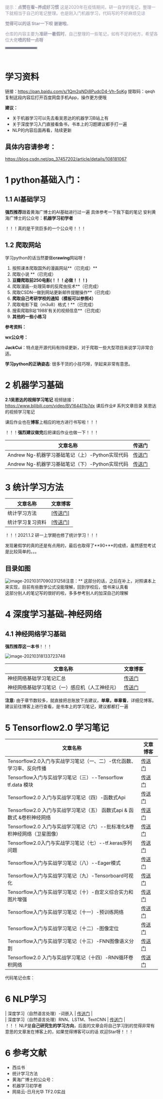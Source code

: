 <font color=#999AAA >提示：**点赞在看~养成好习惯**
这是2020年在疫情期间，研一自学的笔记，整理一下就相当于自己的笔记整理。也是刚入门机器学习，代码写的不好麻烦见谅

**觉得可以的话 Star一下呗 谢谢啦**。

仓库的内容主要为**准研一暑假时**，自己整理的一些笔记，如有不足的地方，希望各位大佬**喷的轻一点呀**

<hr style=" border:solid; width:100px; height:1px;" color=#000000 size=1">
<br> 

</font>

# **学习资料**

链接：https://pan.baidu.com/s/1Qm2qNDj8PudcD4-Vh-5oKg 
提取码：qeqh 
复制这段内容后打开百度网盘手机App，操作更方便哦

**建议：**

- 关于机器学习可以先去看吴恩达的机器学习B站上有
- 关于深度学习入门直接看鱼书，书本上的习题建议都手打一遍
- NLP的内容后面再看，陆续更新









## 具体内容请参考：
https://blog.csdn.net/qq_37457202/article/details/108181067

#  1 python基础入门：
## 1.1 AI基础学习
**强烈推荐**跟着黄海广博士的AI基础进行过一遍
具体参考一下我下载的笔记
安利黄海广博士的公众号：**机器学习初学者**

！！！真的是干货巨多的一个公众号！！！

## 1.2  爬取网站
学习python的话当然要做**crawing**网站呀！

1. 按照课本爬取国外的漫画网站**（已完成）**
2. 爬取小说 **（已完成）
3. **豆瓣爬取前250电影(！！！必做！！！)**
4. 爬取漫画--处理简单的反爬虫技术**（已完成）
5. 爬取CSDN--做到网站更新邮件提醒操作**（已完成）
6. **爬取自己考研学校的通知（模板可以参照4）**
7. 爬取电影下载（m3u8）格式！**（已完成）
8. 搜索爬取B站‘1988’有关的视频信息**（已完成）
9. **其他的一些小练习**

**参考资料：**

**wx公众号：**

**JackCui**：特点是开源代码有持续更新，对于爬取一些大型项目来说学习非常合适。

**学习python的正确姿态**: 很多干货的小技巧呀，学起来非常有意思。

# 2 机器学习基础
**2.1吴恩达的视频学习笔记**
视频链接：https://www.bilibili.com/video/BV164411b7dx
课后作业# 系列文章目录
吴恩达的视频学习笔记

课后作业也在**博客**上相应的地方进行书写啦！！！

！！！**强烈建议做完**后把课后作业也做一下！！！

|文章名称| 传送门 |
|--|--|
| Andrew Ng-机器学习基础笔记（上）-Python实现代码|[传送门](https://blog.csdn.net/qq_37457202/article/details/106848778) |
| Andrew Ng-机器学习基础笔记（下）-Python实现代码|[传送门](https://blog.csdn.net/qq_37457202/article/details/106958897) |


# 3 统计学习方法 
| 文章名称         | 文章博客                                                     |
| ---------------- | ------------------------------------------------------------ |
| 统计学习方法     | [[传送门]](https://blog.csdn.net/qq_37457202/article/details/107286199) |
| 统计学习复习资料 | [[传送门]](https://blog.csdn.net/qq_37457202/article/details/110945607) |
  ！！！2021.1.2 研一上学期也修了统计学习！！！

发现暑假学的真的还是有点用的，最后也取得了**90+**的成绩，虽然感觉考试是比较简单的。。。



## 目录如图
![image-20210317090231258](./image/README/image/image-20210317090231258.png)注意：** 这部分的话，之后在补上，对照课本上来实现，目前有些数学公式没能理解，回到学校后，借书来认真看<br>
这部分别人的笔记写的很好的啦，多多参考别人的加深自己的理解


#  4 深度学习基础-神经网络 
##  4.1 神经网络学习基础
**强烈推荐这一本书**！！！

![image-20210318133723748](image/README/image/image-20210318133723748.png)



| 文章名称 |文章博客|
|--|--|
| 神经网络基础学习笔记汇总| [传送门](https://blog.csdn.net/qq_37457202/article/details/107732807) |<br>  
| 神经网络基础学习笔记（一）感应机（人工神经元） | [传送门](https://blog.csdn.net/qq_37457202/article/details/107475986) |<br>  

**注意:** 由于章节数较多，就直接把总账放下去建议，**单章，单章看**，详细见博客。建议前往博客上进行查看，是书本上的学习笔记，建议都都打一遍

# 5 Tensorflow2.0 学习笔记 
| 文章名称 |文章博客|
|--|--|
| Tensorflow2.0入门与实战学习笔记（一、二）-优化函数、学习率、反向传播 | [传送门](https://blog.csdn.net/qq_37457202/article/details/107761309) |<br>  
| Tensorflow入门与实战学习笔记（三）--Tensorflow tf.data 模块 | [传送门](https://blog.csdn.net/qq_37457202/article/details/107900693) |<br>  
| Tensorflow2.0 入门与实战学习笔记（四）-函数式Api | [传送门](https://blog.csdn.net/qq_37457202/article/details/107786262) |<br> 
|Tensorflow2.0 入门与实战学习笔记（五） 函数式api & 函数式 &卷积神经网络 | [传送门](https://blog.csdn.net/qq_37457202/article/details/107902173) |<br> 
| Tensorflow2.0 入门与实战学习笔记（六）--批标准化&卷积神经网络（卫星图像）| [传送门](https://blog.csdn.net/qq_37457202/article/details/107896747) |<br> 
| Tensorflow2.0入门与实战学习笔记（七）--tf.keras序列问题 | [传送门](https://blog.csdn.net/qq_37457202/article/details/107908126) |<br> 
| Tensorflow入门与实战学习笔记（八）--Eager模式| [传送门](https://blog.csdn.net/qq_37457202/article/details/107915518) |<br> 
| Tensorflow入门与实战学习笔记（九）-Tensorboard可视化| [传送门](https://blog.csdn.net/qq_37457202/article/details/107928482) |<br> 
| Tensorflow入门与实战学习笔记（十）-自定义综合实力和图片增强| [传送门](https://blog.csdn.net/qq_37457202/article/details/107946245) |<br> 
| Tensorflow入门与实战学习笔记（十一）-预训练网络| [传送门](https://blog.csdn.net/qq_37457202/article/details/107959112) |<br> 
|Tensorflow入门与实战学习笔记（十二）-图像定位| [传送门](https://blog.csdn.net/qq_37457202/article/details/107982139) |<br> 
| Tensorflow入门与实战学习笔记（十三）-FNN图像语义分割| [传送门](https://blog.csdn.net/qq_37457202/article/details/108020509) |<br> 
| Tensorflow2.0 入门与实战学习笔记（十四）-RNN循环卷积网络 | [传送门](https://blog.csdn.net/qq_37457202/article/details/108183601) |<br>  
代码笔记仓库：

# 6 NLP学习
| 深度学习（自然语言处理）-词嵌入 | [传送门](https://blog.csdn.net/qq_37457202/article/details/108697461) |<br>
| 深度学习（自然语言处理）RNN、LSTM、TextCNN | [传送门](https://blog.csdn.net/qq_37457202/article/details/108784568) |<br> ！！！ NLP是**自己研究生的学习方向**，后面的文章会将自己学习到的觉得非常有意思的文章发在博客上的，如果觉得博客可以的话 欢迎Star呀！！！


# 6  参考文献  
 - 西瓜书 
 - 统计学习方法 
 - 黄海广博士的公众号：
 - 机器学习初学者 
 - 网易云-日月光华 TF2.0实战

